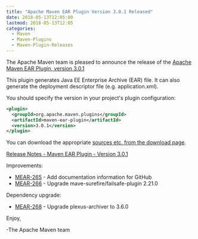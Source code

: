 ```yaml
---
title: "Apache Maven EAR Plugin Version 3.0.1 Released"
date: 2018-05-13T12:05:00
lastmod: 2018-05-13T12:05
categories:
  - Maven
  - Maven-Plugins
  - Maven-Plugin-Releases
---
```

The Apache Maven team is pleased to announce the release of the 
[Apache Maven EAR Plugin, version 3.0.1](https://maven.apache.org/plugins/maven-ear-plugin/)

This plugin generates Java EE Enterprise Archive (EAR) file. It can also
generate the deployment descriptor file (e.g. application.xml).

You should specify the version in your project's plugin configuration:

```xml
<plugin>
  <groupId>org.apache.maven.plugins</groupId>
  <artifactId>maven-ear-plugin</artifactId>
  <version>3.0.1</version>
</plugin>
```

You can download the appropriate [sources etc. from the download page](https://maven.apache.org/plugins/maven-ear-plugin/download.cgi).
 

<!-- more -->

[Release Notes - Maven EAR Plugin - Version 3.0.1](https://issues.apache.org/jira/secure/ReleaseNote.jspa?projectId=12317422&version=12342882)


Improvements:

 * [MEAR-265](https://issues.apache.org/jira/browse/MEAR-265) - Add documentation information for GitHub
 * [MEAR-266](https://issues.apache.org/jira/browse/MEAR-266) - Upgrade mave-surefire/failsafe-plugin 2.21.0

Dependency upgrade:

 * [MEAR-268](https://issues.apache.org/jira/browse/MEAR-268) - Upgrade plexus-archiver to 3.6.0

Enjoy,

-The Apache Maven team
